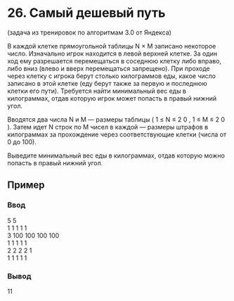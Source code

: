 # 26. Самый дешевый путь
(задача из тренировок по алгоритмам 3.0 от Яндекса)

В каждой клетке прямоугольной таблицы 
N
×
M
 записано некоторое число. Изначально игрок находится в левой верхней клетке. За один ход ему разрешается перемещаться в соседнюю клетку либо вправо, либо вниз (влево и вверх перемещаться запрещено). При проходе через клетку с игрока берут столько килограммов еды, какое число записано в этой клетке (еду берут также за первую и последнюю клетки его пути).
Требуется найти минимальный вес еды в килограммах, отдав которую игрок может попасть в правый нижний угол.

Вводятся два числа N и M — размеры таблицы (
1
≤
N
≤
2
0
, 
1
≤
M
≤
2
0
). Затем идет N строк по M чисел в каждой — размеры штрафов в килограммах за прохождение через соответствующие клетки (числа от 0 до 100).

Выведите минимальный вес еды в килограммах, отдав которую можно попасть в правый нижний угол.
## Пример

### Ввод 
5 5  
1 1 1 1 1  
3 100 100 100 100  
1 1 1 1 1  
2 2 2 2 1  
1 1 1 1 1
### Вывод
11
